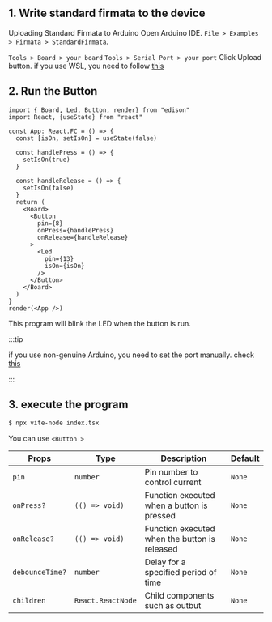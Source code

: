 
## 1. Write standard firmata to the device
Uploading Standard Firmata to Arduino
Open Arduino IDE.
`File > Examples > Firmata > StandardFirmata`.

`Tools > Board > your board`
`Tools > Serial Port > your port`
Click Upload button. if you use WSL, you need to follow [this](/docs/Getting%20Started/How%20to%20WSL.md)

## 2. Run the Button

```tsx title="index.tsx"
import { Board, Led, Button, render} from "edison"
import React, {useState} from "react"

const App: React.FC = () => {
  const [isOn, setIsOn] = useState(false)

  const handlePress = () => {
    setIsOn(true)
  }

  const handleRelease = () => {
    setIsOn(false)
  }
  return (
    <Board>
      <Button
        pin={8}
        onPress={handlePress}
        onRelease={handleRelease}
      >
        <Led
          pin={13}
          isOn={isOn}
        />
      </Button>
    </Board>
  )
}
render(<App />)
```
This program will blink the LED when the button is run.

:::tip

if you use non-genuine Arduino, you need to set the port manually.
check [this](/docs/API/connectManual.md)

:::

## 3. execute the program
```bash
$ npx vite-node index.tsx 
```

You can use `<Button >`

| Props | Type   | Description      | Default |
|-----------|--------|-----------------------|---------|
| `pin`      | `number`  | Pin number to control current     | `None` |
| `onPress?`      | `(() => void)`  | Function executed when a button is pressed     | `None` |
| `onRelease?`      | `(() => void)`  | Function executed when the button is released    | `None` |
| `debounceTime?`      | `number`  | Delay for a specified period of time    | `None` |
| `children`      | `React.ReactNode`  | Child components such as outbut     | `None` |


